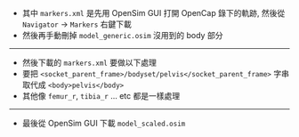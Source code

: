 - 其中 `markers.xml` 是先用 OpenSim GUI 打開 OpenCap 錄下的軌跡,  然後從 `Navigator` -> `Markers` 右鍵下載
- 然後再手動刪掉 `model_generic.osim` 沒用到的 body 部分

---

- 然後下載的 `markers.xml` 要做以下處理
- 要把 `<socket_parent_frame>/bodyset/pelvis</socket_parent_frame>` 字串取代成 `<body>pelvis</body>`
- 其他像 `femur_r`, `tibia_r` ... etc 都是一樣處理

---

- 最後從 OpenSim GUI 下載 `model_scaled.osim`
